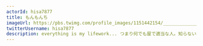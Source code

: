 ```yaml
---
actorId: hisa7877
title: もんもんち
imageUrl: https://pbs.twimg.com/profile_images/1151442154/_______________200x200.png
twitterUsername: hisa7877
description: everything is my lifework... つまり何でも屋で適当な人。知らない事に首突っ込むのが好きです。 Handle monchi もんもんち steam hisa7877
---
```

